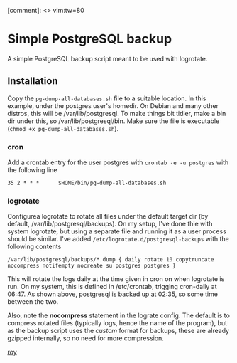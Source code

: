 [comment]: <> vim:tw=80
# Simple PostgreSQL backup

A simple PostgreSQL backup script meant to be used with logrotate.

## Installation

Copy the `pg-dump-all-databases.sh` file to a suitable location. In this
example, under the postgres user's homedir. On Debian and many other distros,
this will be /var/lib/postgresql. To make things bit tidier, make a bin dir
under this, so /var/lib/postgresql/bin. Make sure the file is executable (`chmod
+x pg-dump-all-databases.sh`).

### cron

Add a crontab entry for the user postgres with `crontab -e -u postgres` with the
following line

`35 2 * * *      $HOME/bin/pg-dump-all-databases.sh`

### logrotate

Configurea logrotate to rotate all files under the default target dir (by
default, /var/lib/postgresql/backups). On my setup, I've done thie with system
logrotate, but using a separate file and running it as a user process should be
similar. I've added `/etc/logrotate.d/postgresql-backups` with the following
contents

``
/var/lib/postgresql/backups/*.dump {
    daily
    rotate 10
    copytruncate
    nocompress
    notifempty
    nocreate
    su postgres postgres
}
``

This will rotate the logs daily at the time given in cron on when logrotate is
run. On my system, this is defined in /etc/crontab, trigging cron-daily at
06:47. As shown above, postgresql is backed up at 02:35, so some time between
the two.

Also, note the **nocompress** statement in the lograte config. The default is to
compress rotated files (typically logs, hence the name of the program), but as
the backup script uses the *custom* format for backups, these are already
gzipped internally, so no need for more compression.

[roy](mailto:roy@karlsbakk.net)
